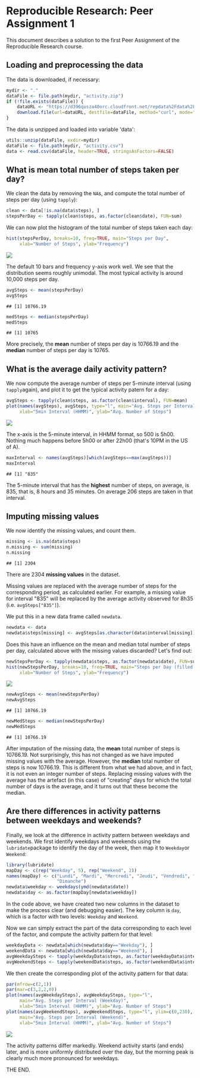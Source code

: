 # Reproducible Research: Peer Assignment 1

This document describes a solution to the first Peer Assignment of the Reproducible Research course.

## Loading and preprocessing the data

The data is downloaded, if necessary:

```r
mydir <- "."
dataFile <- file.path(mydir, "activity.zip")
if (!file.exists(dataFile)) {
    dataURL <- "https://d396qusza40orc.cloudfront.net/repdata%2Fdata%2Factivity.zip"
    download.file(url=dataURL, destfile=dataFile, method="curl", mode="wb")
}
```
The data is unzipped and loaded into variable 'data':

```r
utils::unzip(dataFile, exdir=mydir)
dataFile <- file.path(mydir, "activity.csv")
data <- read.csv(dataFile, header=TRUE, stringsAsFactors=FALSE)
```


## What is mean total number of steps taken per day?

We clean the data by removing the `NA`s, and compute the total number of steps per day (using `tapply`):

```r
clean <- data[!is.na(data$steps), ]
stepsPerDay <- tapply(clean$steps, as.factor(clean$date), FUN=sum)
```

We can now plot the histogram of the total number of steps taken each day:

```r
hist(stepsPerDay, breaks=10, freq=TRUE, main="Steps per Day",
     xlab="Number of Steps", ylab="Frequency")
```

![](PA1_template_files/figure-html/unnamed-chunk-4-1.png) 

The default 10 bars and frequency y-axis work well. We see that the distribution seems roughly unimodal. The most typical activity is around 10,000 steps per day.


```r
avgSteps <- mean(stepsPerDay)
avgSteps
```

```
## [1] 10766.19
```

```r
medSteps <- median(stepsPerDay)
medSteps
```

```
## [1] 10765
```
More precisely, the **mean** number of steps per day is 10766.19 and the **median** number of steps per day is 10765.


## What is the average daily activity pattern?

We now compute the average number of steps per 5-minute interval (using `tapply`again), and plot it to get the typical activity patern for a day:

```r
avgSteps <- tapply(clean$steps, as.factor(clean$interval), FUN=mean)
plot(names(avgSteps), avgSteps, type="l", main="Avg. Steps per Interval", 
     xlab="5min Interval (HHMM)", ylab="Avg. Number of Steps")
```

![](PA1_template_files/figure-html/unnamed-chunk-6-1.png) 

The x-axis is the 5-minute interval, in HHMM format, so 500 is 5h00. Nothing much happens before 5h00 or after 22h00 (that's 10PM in the US of A).


```r
maxInterval <- names(avgSteps)[which(avgSteps==max(avgSteps))]
maxInterval
```

```
## [1] "835"
```
The 5-minute interval that has the **highest** number of steps, on average, is 835, that is, 8 hours and 35 minutes. On average 206 steps are taken in that interval.

## Imputing missing values

We now identify the missing values, and count them.

```r
missing <- is.na(data$steps)
n.missing <- sum(missing)
n.missing
```

```
## [1] 2304
```
There are 2304 **missing values** in the dataset.

Missing values are replaced with the average number of steps for the corresponding period, as calculated earlier. For example, a missing value for interval "835" will be replaced by the average activity observed for 8h35 (i.e. `avgSteps["835"]`).

We put this in a new data frame called `newdata`.

```r
newdata <- data
newdata$steps[missing] <- avgSteps[as.character(data$interval[missing])]
```

Does this have an influence on the mean and median total number of steps per day, calculated above with the missing values discarded? Let's find out:

```r
newStepsPerDay <- tapply(newdata$steps, as.factor(newdata$date), FUN=sum)
hist(newStepsPerDay, breaks=10, freq=TRUE, main="Steps per Day (filled in)",
     xlab="Number of Steps", ylab="Frequency")
```

![](PA1_template_files/figure-html/unnamed-chunk-10-1.png) 

```r
newAvgSteps <- mean(newStepsPerDay)
newAvgSteps
```

```
## [1] 10766.19
```

```r
newMedSteps <- median(newStepsPerDay)
newMedSteps
```

```
## [1] 10766.19
```
After imputation of the missing data, the **mean** total number of steps is 10766.19. Not surprisingly, this has not changed as we have imputed missing values with the average. However, the **median** total number of steps is now 10766.19. This is different from what we had above, and in fact, it is not even an integer number of steps. Replacing missing values with the average has the artefact (in this case) of "creating" days for which the total number of days is the average, and it turns out that these become the median.


## Are there differences in activity patterns between weekdays and weekends?

Finally, we look at the difference in activity pattern between weekdays and weekends. We first identify weekdays and weekends using the `lubridate`package to identify the day of the week, then map it to `Weekday`or `Weekend`:

```r
library(lubridate)
mapDay <- c(rep("Weekday", 5), rep("Weekend", 2))
names(mapDay) <- c("Lundi", "Mardi", "Mercredi", "Jeudi", "Vendredi", "Samedi", 
                   "Dimanche")
newdata$weekday <- weekdays(ymd(newdata$date))
newdata$day <- as.factor(mapDay[newdata$weekday])
```
In the code above, we have created two new columns in the dataset to make the process clear (and debugging easier). The key column is `day`, which is a factor with two levels: `Weekday` and `Weekend`.

Now we can simply extract the part of the data corresponding to each level of the factor, and compute the activity pattern for that level:

```r
weekdayData <- newdata[which(newdata$day=="Weekday"), ]
weekendData <- newdata[which(newdata$day=="Weekend"), ]
avgWeekdaySteps <- tapply(weekdayData$steps, as.factor(weekdayData$interval), FUN=mean)
avgWeekendSteps <- tapply(weekendData$steps, as.factor(weekendData$interval), FUN=mean)
```
We then create the corresponding plot of the activity pattern for that data:

```r
par(mfrow=c(2,1))
par(mar=c(3,2,2,0))
plot(names(avgWeekdaySteps), avgWeekdaySteps, type="l",
     main="Avg. Steps per Interval (Weekday)", 
     xlab="5min Interval (HHMM)", ylab="Avg. Number of Steps")
plot(names(avgWeekendSteps), avgWeekendSteps, type="l", ylim=c(0,230),
     main="Avg. Steps per Interval (Weekend)", 
     xlab="5min Interval (HHMM)", ylab="Avg. Number of Steps")
```

![](PA1_template_files/figure-html/unnamed-chunk-13-1.png) 

The activity patterns differ markedly. Weekend activity starts (and ends) later, and is more uniformly distributed over the day, but the morning peak is clearly much more pronounced for weekdays.

THE END.

